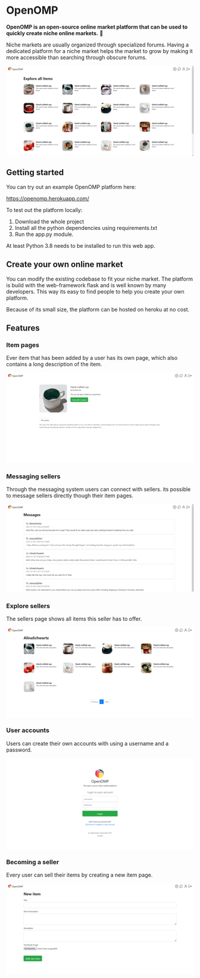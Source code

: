 # OpenOMP
**OpenOMP is an open-source online market platform that can be used to quickly create niche online markets.** :shopping_cart:

Niche markets are usually organized through specialized forums. Having a dedicated platform for a niche market helps the market to grow by making it more accessible than searching through obscure forums.

![](readme-images/openomp-home.png)

## Getting started
You can try out an example OpenOMP platform here:

https://openomp.herokuapp.com/


To test out the platform locally:
1. Download the whole project
2. Install all the python dependencies using requirements.txt
3. Run the app.py module. 

At least Python 3.8 needs to be installed to run this web app.

## Create your own online market
You can modify the existing codebase to fit your niche market. The platform is build with the web-framework flask and is well known by many developers. This way its easy to find people to help you create your own platform.

Because of its small size, the platform can be hosted on heroku at no cost.

## Features

### Item pages
Ever item that has been added by a user has its own page, which also contains a long description of the item.


![](readme-images/openomp-handcrafted-cup.png)

### Messaging sellers
Through the messaging system users can connect with sellers. its possible to message sellers directly though their item pages.


![](readme-images/openomp-messages.png)

### Explore sellers
The sellers page shows all items this seller has to offer.


![](readme-images/openomp-user-items.png)

### User accounts  
Users can create their own accounts with using a username and a password.


![](readme-images/openomp-user-login.png)

### Becoming a seller
Every user can sell their items by creating a new item page. 


![](readme-images/openomp-add-new-item.png)


